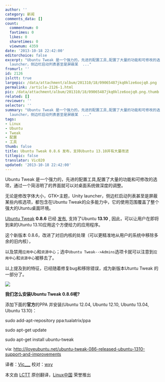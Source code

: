 ```yaml
---
author: ''
category: 新闻
comments_data: []
count:
  commentnum: 0
  favtimes: 0
  likes: 0
  sharetimes: 0
  viewnum: 4359
date: '2013-10-18 22:42:00'
editorchoice: false
excerpt: "Ubuntu Tweak 是一个强力的，先进的配置工具,配置了大量的功能和可修改的选项，通过一个简洁明了的界面就可以对桌面系统做深度的调整。\r\n无论是修改字体大小，GTK+主题，Unity
  launcher，侧边栏启动列表甚至是屏蔽某  ..."
fromurl: ''
id: 2126
islctt: true
largepic: /data/attachment/album/201310/18/09065487jkq0klze6oojq0.png
permalink: /article-2126-1.html
pic: /data/attachment/album/201310/18/09065487jkq0klze6oojq0.png.thumb.jpg
related: []
reviewer: ''
selector: ''
summary: "Ubuntu Tweak 是一个强力的，先进的配置工具,配置了大量的功能和可修改的选项，通过一个简洁明了的界面就可以对桌面系统做深度的调整。\r\n无论是修改字体大小，GTK+主题，Unity
  launcher，侧边栏启动列表甚至是屏蔽某  ..."
tags:
- Linux
- Ubuntu
- Tweak
- 配置
- 工具
thumb: false
title: Ubuntu Tweak 0.8.6 发布，支持Ubuntu 13.10并有大量改进
titlepic: false
translator: Vic020
updated: '2013-10-18 22:42:00'
---
```


Ubuntu Tweak 是一个强力的，先进的配置工具,配置了大量的功能和可修改的选项，通过一个简洁明了的界面就可以对桌面系统做深度的调整。


无论是修改字体大小，GTK+主题，Unity launcher，侧边栏启动列表甚至是屏蔽某些内核选项，都包含在Ubuntu Tweak的众多能力中，它的使用范围覆盖了整个强大的Utuntu桌面环境。


[Ubuntu Tweak](https://launchpad.net/ubuntu-tweak) **0.8.6** 已经 [发布](http://blog.ubuntu-tweak.com/2013/10/13/ubuntu-tweak-0-8-6-released-for-13-10-saucy.html), 支持了Ubuntu **13.10** , 因此，可以让用户在即将到来的Utuntu 13.10应用这个方便给力的应用程序。


这个新版本 0.8.6，改进了对旧内核的处理（可以更精准地从用户的系统中移除多余的旧内核），


以及禁用`应用中心`和`资源中心`；选中`Ubuntu Tweak-->Admins`选项卡就可以注意到`应用中心`和`资源中心`被移去了。


以上提及到的特征，已经随着修复bug和移除错误，成为新版本Utuntu Tweak 的一部分了。 


![](/data/attachment/album/201310/18/09065487jkq0klze6oojq0.png)


**我们怎么安装Ubuntu Tweak 0.8.6呢?**


添加下面的**官方**的PPA 并安装(Ubuntu 12.04, Ubuntu 12.10, Ubuntu 13.04, Ubuntu 13.10)：


sudo add-apt-repository ppa:tualatrix/ppa


sudo apt-get update


sudo apt-get install ubuntu-tweak


 


via: <http://iloveubuntu.net/ubuntu-tweak-086-released-ubuntu-1310-support-and-improvements>


译者：[Vic\_\_\_](https://github.com/Vic020) 校对：[wxy](https://github.com/wxy)


本文由 [LCTT](https://github.com/LCTT/TranslateProject) 原创翻译，[Linux中国](http://linux.cn/) 荣誉推出